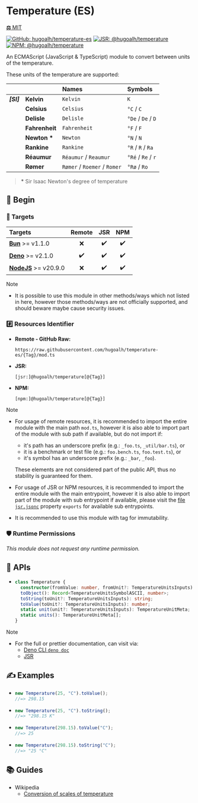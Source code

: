 # Temperature (ES)

[**⚖️** MIT](./LICENSE.md)

[![GitHub: hugoalh/temperature-es](https://img.shields.io/github/v/release/hugoalh/temperature-es?label=hugoalh/temperature-es&labelColor=181717&logo=github&logoColor=ffffff&sort=semver&style=flat "GitHub: hugoalh/temperature-es")](https://github.com/hugoalh/temperature-es)
[![JSR: @hugoalh/temperature](https://img.shields.io/jsr/v/@hugoalh/temperature?label=@hugoalh/temperature&labelColor=F7DF1E&logo=jsr&logoColor=000000&style=flat "JSR: @hugoalh/temperature")](https://jsr.io/@hugoalh/temperature)
[![NPM: @hugoalh/temperature](https://img.shields.io/npm/v/@hugoalh/temperature?label=@hugoalh/temperature&labelColor=CB3837&logo=npm&logoColor=ffffff&style=flat "NPM: @hugoalh/temperature")](https://www.npmjs.com/package/@hugoalh/temperature)

An ECMAScript (JavaScript & TypeScript) module to convert between units of the temperature.

These units of the temperature are supported:

|  |  | **Names** | **Symbols** |
|:-:|:--|:--|:--|
| ***\[SI\]*** | **Kelvin** | `Kelvin` | `K` |
|  | **Celsius** | `Celsius` | `°C` / `C` |
|  | **Delisle** | `Delisle` | `°De` / `De` / `D` |
|  | **Fahrenheit** | `Fahrenheit` | `°F` / `F` |
|  | **Newton \*** | `Newton` | `°N` / `N` |
|  | **Rankine** | `Rankine` | `°R` / `R` / `Ra` |
|  | **Réaumur** | `Réaumur` / `Reaumur` | `°Ré` / `Re` / `r` |
|  | **Rømer** | `Rømer` / `Roemer` / `Romer` | `°Rø` / `Ro` |

> **\*** Sir Isaac Newton's degree of temperature

## 🔰 Begin

### 🎯 Targets

| **Targets** | **Remote** | **JSR** | **NPM** |
|:--|:-:|:-:|:-:|
| **[Bun](https://bun.sh/)** >= v1.1.0 | ❌ | ✔️ | ✔️ |
| **[Deno](https://deno.land/)** >= v2.1.0 | ✔️ | ✔️ | ✔️ |
| **[NodeJS](https://nodejs.org/)** >= v20.9.0 | ❌ | ✔️ | ✔️ |

> [!NOTE]
> - It is possible to use this module in other methods/ways which not listed in here, however those methods/ways are not officially supported, and should beware maybe cause security issues.

### #️⃣ Resources Identifier

- **Remote - GitHub Raw:**
  ```
  https://raw.githubusercontent.com/hugoalh/temperature-es/{Tag}/mod.ts
  ```
- **JSR:**
  ```
  [jsr:]@hugoalh/temperature[@{Tag}]
  ```
- **NPM:**
  ```
  [npm:]@hugoalh/temperature[@{Tag}]
  ```

> [!NOTE]
> - For usage of remote resources, it is recommended to import the entire module with the main path `mod.ts`, however it is also able to import part of the module with sub path if available, but do not import if:
>
>   - it's path has an underscore prefix (e.g.: `_foo.ts`, `_util/bar.ts`), or
>   - it is a benchmark or test file (e.g.: `foo.bench.ts`, `foo.test.ts`), or
>   - it's symbol has an underscore prefix (e.g.: `_bar`, `_foo`).
>
>   These elements are not considered part of the public API, thus no stability is guaranteed for them.
> - For usage of JSR or NPM resources, it is recommended to import the entire module with the main entrypoint, however it is also able to import part of the module with sub entrypoint if available, please visit the [file `jsr.jsonc`](./jsr.jsonc) property `exports` for available sub entrypoints.
> - It is recommended to use this module with tag for immutability.

### 🛡️ Runtime Permissions

*This module does not request any runtime permission.*

## 🧩 APIs

- ```ts
  class Temperature {
    constructor(fromValue: number, fromUnit?: TemperatureUnitsInputs);
    toObject(): Record<TemperatureUnitsSymbolASCII, number>;
    toString(toUnit?: TemperatureUnitsInputs): string;
    toValue(toUnit?: TemperatureUnitsInputs): number;
    static unit(unit?: TemperatureUnitsInputs): TemperatureUnitMeta;
    static units(): TemperatureUnitMeta[];
  }
  ```

> [!NOTE]
> - For the full or prettier documentation, can visit via:
>   - [Deno CLI `deno doc`](https://docs.deno.com/runtime/reference/cli/documentation_generator/)
>   - [JSR](https://jsr.io/@hugoalh/temperature)

## ✍️ Examples

- ```ts
  new Temperature(25, "C").toValue();
  //=> 298.15
  ```
- ```ts
  new Temperature(25, "C").toString();
  //=> "298.15 K"
  ```
- ```ts
  new Temperature(298.15).toValue("C");
  //=> 25
  ```
- ```ts
  new Temperature(298.15).toString("C");
  //=> "25 °C"
  ```

## 📚 Guides

- Wikipedia
  - [Conversion of scales of temperature](https://en.wikipedia.org/wiki/Conversion_of_scales_of_temperature)

